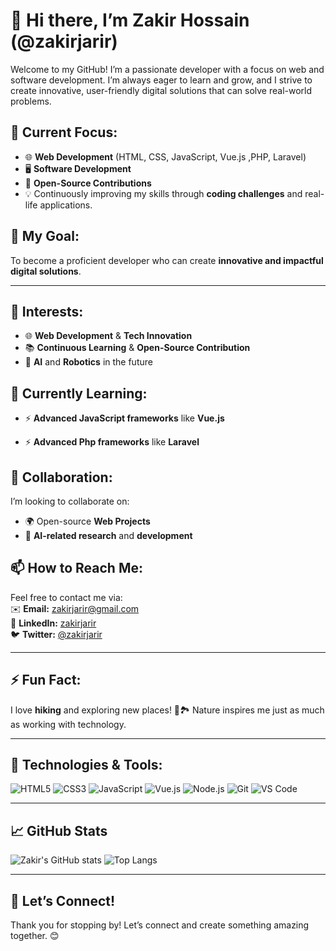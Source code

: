 # 👋 Hi there, I’m **Zakir Hossain** (@zakirjarir)

Welcome to my GitHub! I’m a passionate developer with a focus on web and software development. I’m always eager to learn and grow, and I strive to create innovative, user-friendly digital solutions that can solve real-world problems.

## 🚀 Current Focus:
- 🌐 **Web Development** (HTML, CSS, JavaScript, Vue.js ,PHP, Laravel)
- 🖥️ **Software Development**  
- 🔄 **Open-Source Contributions**
- 💡 Continuously improving my skills through **coding challenges** and real-life applications.

## 🎯 My Goal:
To become a proficient developer who can create **innovative and impactful digital solutions**.

---

## 👀 Interests:
- 🌐 **Web Development** & **Tech Innovation**
- 📚 **Continuous Learning** & **Open-Source Contribution**
- 🤖 **AI** and **Robotics** in the future

## 🌱 Currently Learning:
- ⚡ **Advanced JavaScript frameworks** like **Vue.js**

- ⚡ **Advanced Php frameworks** like **Laravel**

## 🤝 Collaboration:
I’m looking to collaborate on:
- 🌍 Open-source **Web Projects**
- 🧠 **AI-related research** and **development**

## 📫 How to Reach Me:
Feel free to contact me via:  
✉️ **Email:** [zakirjarir@gmail.com](mailto:zakirjarir@gmail.com)  
💼 **LinkedIn:** [zakirjarir](https://www.linkedin.com/in/zakir-hossain-jarir-930592326/)  
🐦 **Twitter:** [@zakirjarir](https://x.com/zakirjarir)

---

## ⚡ Fun Fact:
I love **hiking** and exploring new places! 🌲🏞️ Nature inspires me just as much as working with technology.

---

## 🔧 Technologies & Tools:

![HTML5](https://img.shields.io/badge/-HTML5-E34F26?style=flat-square&logo=html5&logoColor=white)
![CSS3](https://img.shields.io/badge/-CSS3-1572B6?style=flat-square&logo=css3)
![JavaScript](https://img.shields.io/badge/-JavaScript-F7DF1E?style=flat-square&logo=javascript&logoColor=black)
![Vue.js](https://img.shields.io/badge/-Vue.js-4FC08D?style=flat-square&logo=vue.js&logoColor=white)
![Node.js](https://img.shields.io/badge/-Node.js-339933?style=flat-square&logo=node.js&logoColor=white)
![Git](https://img.shields.io/badge/-Git-F05032?style=flat-square&logo=git&logoColor=white)
![VS Code](https://img.shields.io/badge/-VS%20Code-007ACC?style=flat-square&logo=visual-studio-code&logoColor=white)

---

## 📈 GitHub Stats

![Zakir's GitHub stats](https://github-readme-stats.vercel.app/api?username=zakirjarir&show_icons=true&theme=radical)
![Top Langs](https://github-readme-stats.vercel.app/api/top-langs/?username=zakirjarir&layout=compact&theme=radical)

---

## 🤝 Let’s Connect!
Thank you for stopping by! Let’s connect and create something amazing together. 😊
